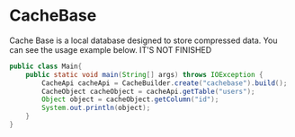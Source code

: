 # CacheBase
Cache Base is a local database designed to store compressed data. You can see the usage example below. IT'S NOT FINISHED
```java
public class Main{
    public static void main(String[] args) throws IOException {
        CacheApi cacheApi = CacheBuilder.create("cachebase").build();
        CacheObject cacheObject = cacheApi.getTable("users");
        Object object = cacheObject.getColumn("id");
        System.out.println(object);
    }
}
```
